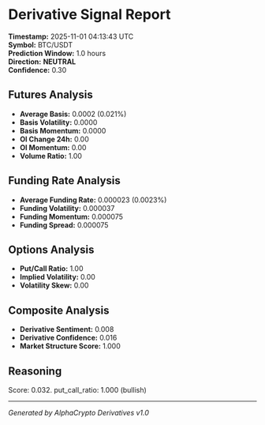 # Derivative Signal Report

**Timestamp:** 2025-11-01 04:13:43 UTC  
**Symbol:** BTC/USDT  
**Prediction Window:** 1.0 hours  
**Direction:** **NEUTRAL**  
**Confidence:** 0.30

## Futures Analysis
- **Average Basis:** 0.0002 (0.021%)
- **Basis Volatility:** 0.0000
- **Basis Momentum:** 0.0000
- **OI Change 24h:** 0.00
- **OI Momentum:** 0.00
- **Volume Ratio:** 1.00

## Funding Rate Analysis
- **Average Funding Rate:** 0.000023 (0.0023%)
- **Funding Volatility:** 0.000037
- **Funding Momentum:** 0.000075
- **Funding Spread:** 0.000075

## Options Analysis
- **Put/Call Ratio:** 1.00
- **Implied Volatility:** 0.00
- **Volatility Skew:** 0.00

## Composite Analysis
- **Derivative Sentiment:** 0.008
- **Derivative Confidence:** 0.016
- **Market Structure Score:** 1.000

## Reasoning
Score: 0.032. put_call_ratio: 1.000 (bullish)

---
*Generated by AlphaCrypto Derivatives v1.0*
